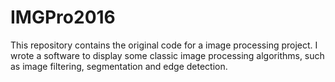 # IMGPro2016
This repository contains the original code for a image processing project. I wrote a software to display some classic image processing algorithms, such as image filtering, segmentation and edge detection.
